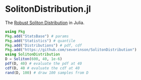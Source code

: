 # SolitonDistribution.jl

The [Robust Soliton
Distribution](https://en.wikipedia.org/wiki/Soliton_distribution) in
Julia.

``` julia
using Pkg
Pkg.add("StatsBase") # params
Pkg.add("Statistics") # quantile
Pkg.add("Distributions") # pdf, cdf
Pkg.add("https://github.com/severinson/SolitonDistribution")
using SolitonDistribution
D = Soliton(600, 40, 1e-6)
pdf(D, 40) # evaluate the pdf at 40
cdf(D, 40 # evaluate the cdf at 40
rand(D, 100) # draw 100 samples from D
```
